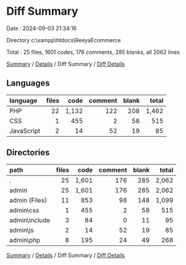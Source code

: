 # Diff Summary

Date : 2024-09-03 21:34:16

Directory c:\\xampp\\htdocs\\ReeyaEcommerce

Total : 25 files,  1601 codes, 176 comments, 285 blanks, all 2062 lines

[Summary](results.md) / [Details](details.md) / Diff Summary / [Diff Details](diff-details.md)

## Languages
| language | files | code | comment | blank | total |
| :--- | ---: | ---: | ---: | ---: | ---: |
| PHP | 22 | 1,132 | 122 | 208 | 1,462 |
| CSS | 1 | 455 | 2 | 58 | 515 |
| JavaScript | 2 | 14 | 52 | 19 | 85 |

## Directories
| path | files | code | comment | blank | total |
| :--- | ---: | ---: | ---: | ---: | ---: |
| . | 25 | 1,601 | 176 | 285 | 2,062 |
| admin | 25 | 1,601 | 176 | 285 | 2,062 |
| admin (Files) | 11 | 853 | 98 | 148 | 1,099 |
| admin\\css | 1 | 455 | 2 | 58 | 515 |
| admin\\include | 3 | 84 | 0 | 11 | 95 |
| admin\\js | 2 | 14 | 52 | 19 | 85 |
| admin\\php | 8 | 195 | 24 | 49 | 268 |

[Summary](results.md) / [Details](details.md) / Diff Summary / [Diff Details](diff-details.md)